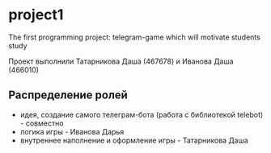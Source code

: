 # project1
The first programming project: telegram-game which will motivate students study

Проект выполнили Татарникова Даша (467678) и Иванова Даша (466010)
## Распределение ролей
- идея, создание самого телеграм-бота (работа с библиотекой telebot) - совместно
- логика игры - Иванова Дарья
- внутреннее наполнение и оформление игры - Татарникова Даша
